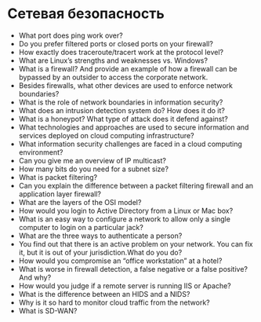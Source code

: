 # Сетевая безопасность

- What port does ping work over?
- Do you prefer filtered ports or closed ports on your firewall?
- How exactly does traceroute/tracert work at the protocol level?
- What are Linux’s strengths and weaknesses vs. Windows?
- What is a firewall? And provide an example of how a firewall can be bypassed by an outsider to access the corporate network.
- Besides firewalls, what other devices are used to enforce network boundaries?
- What is the role of network boundaries in information security?
- What does an intrusion detection system do? How does it do it?
- What is a honeypot? What type of attack does it defend against?
- What technologies and approaches are used to secure information and services deployed on cloud computing infrastructure?
- What information security challenges are faced in a cloud computing environment?
- Can you give me an overview of IP multicast?
- How many bits do you need for a subnet size?
- What is packet filtering?
- Can you explain the difference between a packet filtering firewall and an application layer firewall?
- What are the layers of the OSI model?
- How would you login to Active Directory from a Linux or Mac box?
- What is an easy way to configure a network to allow only a single computer to login on a particular jack?
- What are the three ways to authenticate a person?
- You find out that there is an active problem on your network. You can fix it, but it is out of your jurisdiction.What do you do?
- How would you compromise an “office workstation” at a hotel?
- What is worse in firewall detection, a false negative or a false positive? And why?
- How would you judge if a remote server is running IIS or Apache?
- What is the difference between an HIDS and a NIDS?
- Why is it so hard to monitor cloud traffic from the network?
- What is SD-WAN?